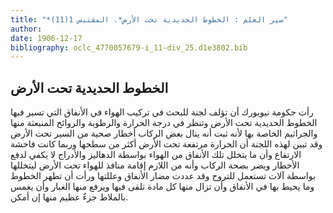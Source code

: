 ```yaml
---
title: "*سير العلم : الخطوط الحديدية تحت الأرض*. المقتبس 1(11)"
author: 
date: 1906-12-17
bibliography: oclc_4770057679-i_11-div_25.d1e3802.bib
---
```




##  الخطوط الحديدية تحت الأرض 


  رأت حكومة نيويورك أن تؤلف لجنة للبحث في تركيب الهواء في الأنفاق التي تسير فيها الخطوط الحديدية تحت الأرض وتنظر في درجة الحرارة والرطوبة والروائح المنبعثة منها والجراثيم الخاصة بها لأنه ثبت أنه ينال بعض الركاب أخطار صحية من السير تحت الأرض وقد تبين لهذه اللجنة أن الحرارة مرتفعة تحت الأرض أكثر من سطحها وربما كانت فاحشة الارتفاع وأن ما يتخلل تلك الأنفاق من الهواء بواسطة الدهاليز والأدراج لا يكفي   لدفع الأخطار ويضر بصحة الركاب وأنه من اللازم إقامة منافذ للهواء تحت الأرض ليتخللها بواسطة آلات تستعمل للتروح وقد عددت مضار الأنفاق وعللتها ورأت أن تطهر الخطوط وما يحيط بها في الأنفاق وأن تزال منها كل مادة تلقى فيها ويرفع منها الغبار وأن يغمس بالملاط جزءٌ عظيم منها إن أمكن. 
